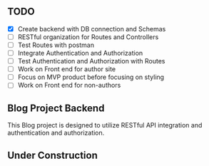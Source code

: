## TODO

- [x] Create backend with DB connection and Schemas
- [ ] RESTful organization for Routes and Controllers
- [ ] Test Routes with postman
- [ ] Integrate Authentication and Authorization
- [ ] Test Authentication and Authorization with Routes
- [ ] Work on Front end for author site
- [ ] Focus on MVP product before focusing on styling
- [ ] Work on Front end for non-authors

## Blog Project Backend

This Blog project is designed to utilize RESTful API integration and authentication and authorization.

## Under Construction
